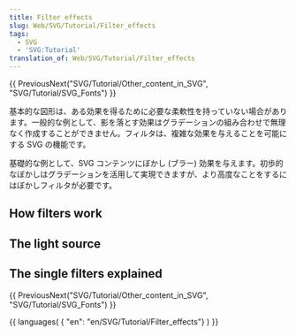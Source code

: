 ```yaml
---
title: Filter effects
slug: Web/SVG/Tutorial/Filter_effects
tags:
  - SVG
  - 'SVG:Tutorial'
translation_of: Web/SVG/Tutorial/Filter_effects
---
```

<p>{{ PreviousNext("SVG/Tutorial/Other_content_in_SVG", "SVG/Tutorial/SVG_Fonts") }}</p>
<p>基本的な図形は、ある効果を得るために必要な柔軟性を持っていない場合があります。一般的な例として、影を落とす効果はグラデーションの組み合わせで無理なく作成することができません。フィルタは、複雑な効果を与えることを可能にする SVG の機能です。</p>
<p>基礎的な例として、SVG コンテンツにぼかし (ブラー) 効果を与えます。初歩的なぼかしはグラデーションを活用して実現できますが、より高度なことをするにはぼかしフィルタが必要です。</p>
<h2 id="How_filters_work">How filters work</h2>
<h2 id="The_light_source">The light source</h2>
<h2 id="The_single_filters_explained">The single filters explained</h2>
<p>{{ PreviousNext("SVG/Tutorial/Other_content_in_SVG", "SVG/Tutorial/SVG_Fonts") }}</p>
<p>{{ languages( { "en": "en/SVG/Tutorial/Filter_effects"} ) }}</p>
